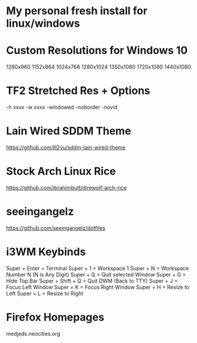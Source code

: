 # My personal fresh install for linux/windows

# Custom Resolutions for Windows 10
1280x960
1152x864
1024x768
1280x1024
1350x1080
1720x1080
1440x1080

# TF2 Stretched Res + Options
-h xxxx -w xxxx -windowed -noborder -novid

# Lain Wired SDDM Theme
https://github.com/lll2yu/sddm-lain-wired-theme

# Stock Arch Linux Rice
https://github.com/ibrahimbutt/direwolf-arch-rice

# seeingangelz
https://github.com/seeingangelz/dotfiles

# i3WM Keybinds
Super + Enter = Terminal
Super + 1 = Workspace 1
Super + N = Workspace Number N (N is Any Digit)
Super + Q = Quit selected Window
Super + G = Hide Top Bar
Super + Shift + Q = Quit DWM (Back to TTY)
Super + J = Focus Left Window
Super + K = Focus Right Window
Super + H = Resize to Left
Super + L = Resize to Right

# Firefox Homepages
medjeds.neocities.org
